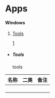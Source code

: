 # Apps
#### Windows

1. [Tools](#tools)

   <a href="#tools">1</a>











































* ##### Tools

  <a id="tools">tools</a>

| 名称 | 二类 | 备注 |
| :--: | :--: | :--: |
|      |      |      |
|      |      |      |
|      |      |      |
|      |      |      |

